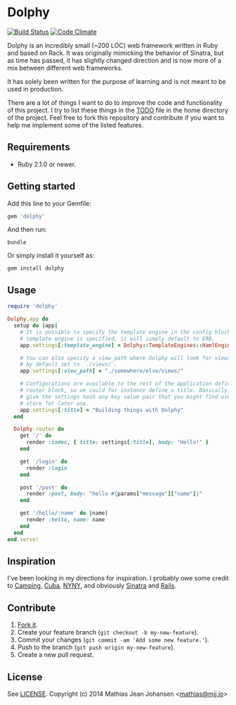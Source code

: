 # Dolphy
[![Build Status](https://magnum.travis-ci.com/majjoha/dolphy.svg?token=G5jfvsY2S8tSb5P53rGq)](https://magnum.travis-ci.com/majjoha/dolphy)
[![Code Climate](https://codeclimate.com/repos/53cb2ea469568031fe01ad3f/badges/a7a6a867bc5744c524d7/gpa.png)](https://codeclimate.com/repos/53cb2ea469568031fe01ad3f/feed)

Dolphy is an incredibly small (~200 LOC) web framework written in Ruby and based
on Rack. It was originally mimicking the behavior of Sinatra, but as time has
passed, it has slightly changed direction and is now more of a mix between
different web frameworks.

It has solely been written for the purpose of learning and is not meant to be
used in production.

There are a lot of things I want to do to improve the code and functionality of
this project. I try to list these things in the
[TODO](https://github.com/majjoha/dolphy/blob/master/TODO) file in the home
directory of the project. Feel free to fork this repository and contribute if
you want to help me implement some of the listed features.

## Requirements
* Ruby 2.1.0 or newer.

## Getting started
Add this line to your Gemfile:

```ruby
gem 'dolphy'
```

And then run:

```
bundle
```

Or simply install it yourself as:

```
gem install dolphy
```

## Usage
```ruby
require 'dolphy'

Dolphy.app do
  setup do |app|
    # It is possible to specify the template engine in the config block. If no
    # template engine is specified, it will simply default to ERB.
    app.settings[:template_engine] = Dolphy::TemplateEngines::HamlEngine

    # You can also specify a view path where Dolphy will look for views. It is
    # by default set to `./views/`.
    app.settings[:view_path] = "./somewhere/else/views/"

    # Configurations are available to the rest of the application defined in the
    # router block, so we could for instance define a title. Basically, you can
    # give the settings hash any key value pair that you might find useful to
    # store for later use.
    app.settings[:title] = "Building things with Dolphy"
  end

  Dolphy.router do
    get '/' do
      render :index, { title: settings[:title], body: "Hello!" }
    end

    get '/login' do
      render :login
    end

    post '/post' do
      render :post, body: "hello #{params["message"]["name"]}"
    end

    get '/hello/:name' do |name|
      render :hello, name: name
    end
  end
end.serve!
```

## Inspiration
I've been looking in my directions for inspiration. I probably owe some credit
to [Camping](http://camping.io), [Cuba](http://cuba.is),
[NYNY](http://alisnic.github.io/nyny/), and obviously
[Sinatra](http://sinatrarb.com) and [Rails](http://rubyonrails.org).


## Contribute
1. [Fork it](https://github.com/majjoha/dolphy/fork).
2. Create your feature branch (`git checkout -b my-new-feature`).
3. Commit your changes (`git commit -am 'Add some new feature.'`).
4. Push to the branch (`git push origin my-new-feature`).
5. Create a new pull request.

## License
See [LICENSE](https://github.com/majjoha/dolphy/blob/master/LICENSE).
Copyright (c) 2014 Mathias Jean Johansen <<mathias@mjj.io>>
